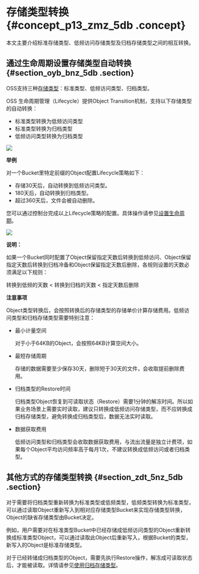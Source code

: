 # 存储类型转换 {#concept_p13_zmz_5db .concept}

本文主要介绍标准存储类型、低频访问存储类型及归档存储类型之间的相互转换。

## 通过生命周期设置存储类型自动转换 {#section_oyb_bnz_5db .section}

OSS支持三种[存储类型](../../../../../intl.zh-CN/开发指南/存储类型/存储类型介绍.md#)：标准类型、低频访问类型、归档类型。

OSS 生命周期管理（Lifecycle）提供Object Transition机制，支持以下存储类型的自动转换：

-   标准类型转换为低频访问类型
-   标准类型转换为归档类型
-   低频访问类型转换为归档类型

![](http://static-aliyun-doc.oss-cn-hangzhou.aliyuncs.com/assets/img/4410/15482218901620_zh-CN.png)

**举例**

对一个Bucket里特定前缀的Object配置Lifecycle策略如下：

-   存储30天后，自动转换到低频访问类型。
-   180天后，自动转换到归档类型。
-   超过360天后，文件会被自动删除。

您可以通过控制台完成以上Lifecycle策略的配置。具体操作请参见[设置生命周期](../../../../../intl.zh-CN/控制台用户指南/管理存储空间/设置生命周期.md#)。

![](http://static-aliyun-doc.oss-cn-hangzhou.aliyuncs.com/assets/img/4410/15482218901622_zh-CN.png)

**说明：** 

如果一个Bucket同时配置了Object保留指定天数后转换到低频访问、Object保留指定天数后转换到归档冷备和Object保留指定天数后删除，各规则设置的天数必须满足以下规则：

转换到低频的天数 < 转换到归档的天数 < 指定天数后删除

**注意事项**

Object类型转换后，会按照转换后的存储类型的存储单价计算存储费用。低频访问类型和归档存储类型需要特别注意：

-   最小计量空间

    对于小于64KB的Object，会按照64KB计算空间大小。

-   最短存储周期

    存储的数据需要至少保存30天，删除短于30天的文件，会收取提前删除费用。

-   归档类型的Restore时间

    归档类型Object恢复到可读取状态（Restore）需要1分钟的解冻时间。所以如果业务场景上需要实时读取，建议只转换成低频访问存储类型，而不应转换成归档存储类型，避免转换成归档类型后，数据无法实时读取。

-   数据获取费用

    低频访问类型和归档类型会收取数据获取费用，与流出流量是独立计费项，如果每个Object平均访问频率高于每月1次，不建议转换成低频访问或者归档类型。


## 其他方式的存储类型转换 {#section_zdt_5nz_5db .section}

对于需要将归档类型重新转换为标准类型或低频类型，低频类型转换为标准类型，可以通过读取Object重新写入到相对应存储类型Bucket来实现存储类型转换，Object的缺省存储类型由Bucket决定。

例如，用户需要对在标准类型Bucket中已经存储成低频访问类型的Object重新转换成标准类型Object，可以通过读取此Object后重新写入，根据Bucket的类型，新写入的Object是标准存储类型。

对于已经转储成归档类型的Object，需要先执行Restore操作，解冻成可读取状态后，才能被读取。详情请参见[使用归档存储类型](../../../../../intl.zh-CN/开发指南/存储类型/创建和使用归档存储类型.md#)。

